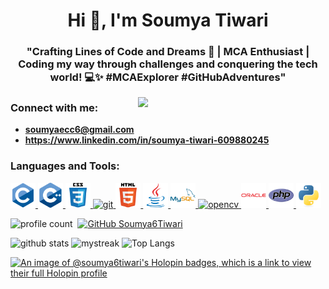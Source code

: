

<!--
**ankit1576/ankit1576** is a ✨ _special_ ✨ repository because its `README.md` (this file) appears on your GitHub profile.
-->

<h1 align="center">Hi 👋, I'm Soumya Tiwari</h1>
<h3 align="center">"Crafting Lines of Code and Dreams 🚀 | MCA Enthusiast | Coding my way through challenges and conquering the tech world! 💻✨ #MCAExplorer #GitHubAdventures"



</h3>
 <img src="https://user-images.githubusercontent.com/74038190/236119160-976a0405-caa7-470c-9356-16d43402ea0a.gif" width="300" align="right">

 <h3 align="left"> Connect with me:</h3>

- **soumyaecc6@gmail.com**
- **https://www.linkedin.com/in/soumya-tiwari-609880245** 




<h3 align="left">Languages and Tools:</h3>
<p align="left"> <a href="https://www.cprogramming.com/" target="_blank" rel="noreferrer"> <img src="https://raw.githubusercontent.com/devicons/devicon/master/icons/c/c-original.svg" alt="c" width="40" height="40"/> </a> <a href="https://www.w3schools.com/cpp/" target="_blank" rel="noreferrer"> <img src="https://raw.githubusercontent.com/devicons/devicon/master/icons/cplusplus/cplusplus-original.svg" alt="cplusplus" width="40" height="40"/> </a> <a href="https://www.w3schools.com/css/" target="_blank" rel="noreferrer"> <img src="https://raw.githubusercontent.com/devicons/devicon/master/icons/css3/css3-original-wordmark.svg" alt="css3" width="40" height="40"/> </a> <a href="https://git-scm.com/" target="_blank" rel="noreferrer"> <img src="https://www.vectorlogo.zone/logos/git-scm/git-scm-icon.svg" alt="git" width="40" height="40"/> </a> <a href="https://www.w3.org/html/" target="_blank" rel="noreferrer"> <img src="https://raw.githubusercontent.com/devicons/devicon/master/icons/html5/html5-original-wordmark.svg" alt="html5" width="40" height="40"/> </a> <a href="https://www.java.com" target="_blank" rel="noreferrer"> <img src="https://raw.githubusercontent.com/devicons/devicon/master/icons/java/java-original.svg" alt="java" width="40" height="40"/> </a> <a href="https://www.mysql.com/" target="_blank" rel="noreferrer"> <img src="https://raw.githubusercontent.com/devicons/devicon/master/icons/mysql/mysql-original-wordmark.svg" alt="mysql" width="40" height="40"/> </a> <a href="https://opencv.org/" target="_blank" rel="noreferrer"> <img src="https://www.vectorlogo.zone/logos/opencv/opencv-icon.svg" alt="opencv" width="40" height="40"/> </a> <a href="https://www.oracle.com/" target="_blank" rel="noreferrer"> <img src="https://raw.githubusercontent.com/devicons/devicon/master/icons/oracle/oracle-original.svg" alt="oracle" width="40" height="40"/> </a> <a href="https://www.php.net" target="_blank" rel="noreferrer"> <img src="https://raw.githubusercontent.com/devicons/devicon/master/icons/php/php-original.svg" alt="php" width="40" height="40"/> </a> <a href="https://www.python.org" target="_blank" rel="noreferrer"> <img src="https://raw.githubusercontent.com/devicons/devicon/master/icons/python/python-original.svg" alt="python" width="40" height="40"/> </a> </p>

![profile count](https://komarev.com/ghpvc/?username=Soumya6Tiwari&color=red)&nbsp;
[![GitHub Soumya6Tiwari](https://img.shields.io/github/followers/Soumya6Tiwari?label=follow&style=social)](https://github.com/Soumya6Tiwari)&nbsp;

![ github stats](https://github-readme-stats.vercel.app/api?username=Soumya6Tiwari&show_icons=true&theme=tokyonight)
<img src="https://github-readme-streak-stats.herokuapp.com/?user=Soumya6Tiwari&theme=tokyonight" alt="mystreak"/>
![ Top Langs](https://github-readme-stats.vercel.app/api/top-langs/?username=Soumya6Tiwari&theme=tokyonight&layout=compact)


[![An image of @soumya6tiwari's Holopin badges, which is a link to view their full Holopin profile](https://holopin.me/soumya6tiwari)](https://holopin.io/@soumya6tiwari)

